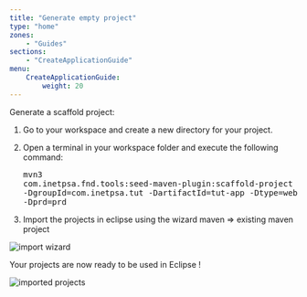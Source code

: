 ```yaml
---
title: "Generate empty project"
type: "home"
zones:
    - "Guides"
sections:
    - "CreateApplicationGuide"
menu:
    CreateApplicationGuide:
        weight: 20
---
```


Generate a scaffold project:

1. Go to your workspace and create a new directory for your project.

2. Open a terminal in your workspace folder and execute the following command:
  <br/> <pre>mvn3 com.inetpsa.fnd.tools:seed-maven-plugin:scaffold-project -DgroupId=com.inetpsa.tut -DartifactId=tut-app -Dtype=web -Dprd=prd</pre>
3. Import the projects in eclipse using the wizard maven => existing maven project

![import wizard]({dev-guide}/application/img/importWizard.jpg)

Your projects are now ready to be used in Eclipse !

![imported projects]({dev-guide}/application/img/importedProjects.jpg)
